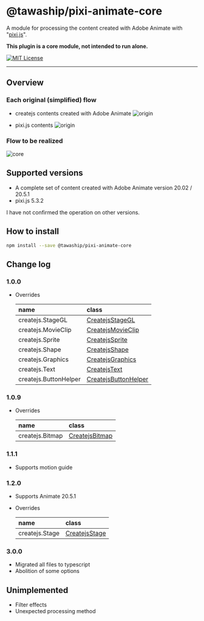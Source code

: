 # @tawaship/pixi-animate-core

A module for processing the content created with Adobe Animate with "[pixi.js](https://github.com/pixijs/pixi.js)".

**This plugin is a core module, not intended to run alone.**

[![MIT License](http://img.shields.io/badge/license-MIT-blue.svg?style=flat)](LICENSE)

---

## Overview

### Each original (simplified) flow

- createjs contents created with Adobe Animate
![origin](https://raw.githubusercontent.com/tawaship/pixi-animate-core/master/img/animate.png)

- pixi.js contents
![origin](https://raw.githubusercontent.com/tawaship/pixi-animate-core/master/img/pixi.png)

### Flow to be realized

![core](https://raw.githubusercontent.com/tawaship/pixi-animate-core/master/img/core.png)

## Supported versions

- A complete set of content created with Adobe Animate version 20.02 / 20.5.1
- pixi.js 5.3.2

I have not confirmed the operation on other versions.

## How to install

```sh
npm install --save @tawaship/pixi-animate-core
```

## Change log

### 1.0.0

- Overrides

	|name|class|
	|:--|:--|
	|createjs.StageGL|[CreatejsStageGL](https://tawaship.github.io/pixi-animate-core/classes/createjsstagegl.html)|
	|createjs.MovieClip|[CreatejsMovieClip](https://tawaship.github.io/pixi-animate-core/classes/createjsmovieclip.html)|
	|createjs.Sprite|[CreatejsSprite](https://tawaship.github.io/pixi-animate-core/classes/createjssprite.html)|
	|createjs.Shape|[CreatejsShape](https://tawaship.github.io/pixi-animate-core/classes/createjsshape.html)|
	|createjs.Graphics|[CreatejsGraphics](https://tawaship.github.io/pixi-animate-core/classes/createjsgraphics.html)|
	|createjs.Text|[CreatejsText](https://tawaship.github.io/pixi-animate-core/classes/createjstext.html)|
	|createjs.ButtonHelper|[CreatejsButtonHelper](https://tawaship.github.io/pixi-animate-core/classes/createjsbuttonhelper.html)

### 1.0.9

- Overrides

	|name|class|
	|:--|:--|
	|createjs.Bitmap|[CreatejsBitmap](https://tawaship.github.io/pixi-animate-core/classes/createjsbitmap.html)|

### 1.1.1

- Supports motion guide

### 1.2.0

- Supports Animate 20.5.1
- Overrides

	|name|class|
	|:--|:--|
	|createjs.Stage|[CreatejsStage](https://tawaship.github.io/pixi-animate-core/classes/createjsstage.html)|

### 3.0.0

- Migrated all files to typescript
- Abolition of some options

## Unimplemented

- Filter effects
- Unexpected processing method